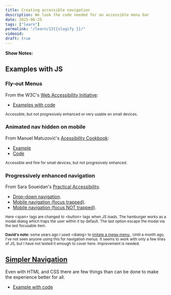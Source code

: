 ```yaml
---
title: Creating accessible navigation
description: We look the code needed for an accessible menu bar 
date: 2025-06-25
tags: ["learn"]
permalink: "/learn/13{{slugify }}/"
videoid: 
draft: true
---
```

 **Show Notes:**


## Examples with JS

### Fly-out Menus

From the W3C's [Web Accessibility Initiative](https://www.w3.org/WAI/):

- [Examples with code ](https://www.w3.org/WAI/tutorials/menus/flyout/#fly-out-functionality)

<small>Accessible, but not progresively enhanced or very usable on small devices.</small>

### Animated nav hidden on mobile 

From Manuel Matuzović's  [Acessibility Cookbook](https://accessibility-cookbook.com/):

- [Example](https://codepen.io/matuzo/pen/mdYXxzm)
- [Code](https://accessibility-cookbook.com/code/chapter7/recipe7_6/1_nav-animated/)

<small>Accessible and fine for small devices, but not progresively enhanced.</small>

### Progressively enhanced navigation 

From Sara Soueidan's [Practical Accessibility](https://practical-accessibility.today/).

- [Drop-down navigation](https://codepen.io/SaraSoueidan/pen/eYPVvBo/7bb41d53655af69e44b6cf4a72102097).
- [Mobile navigation (focus trapped)](https://codepen.io/SaraSoueidan/pen/abYgpMG/2aaf9e249122f4619c924bcfc75f450f).
- [Mobile navigation (focus NOT trapped)]( https://codepen.io/SaraSoueidan/pen/BaGPOdw/29d8bd26d365b0161c6d0ded9c33e5ef).

<small>Here &lt;span&gt; tags are changed to &lt;button&gt; tags when JS loads. The hamburger works as a modal dialog which traps the user within it by default. The last option escape the modal via the last focusable item. </small>

<small> <strong>David's note:</strong> some years ago I used &lt;dialog&gt; to [imitate a mega-menu ](https://affinitycentre.co.uk/). Until a month ago, I've not seen anyone using this for navigation menus. It seems to work with only a few lines of JS, but I have not tested it emough to cover here. Improvement is needed.</small>



## [Simpler Navigation](https://intrinsicframework.here24.co/simple-navigation/)

Even with HTML and CSS there are few things than can be done to make the experience better for all. 

- [Example with code](https://intrinsicframework.here24.co/simple-navigation/)